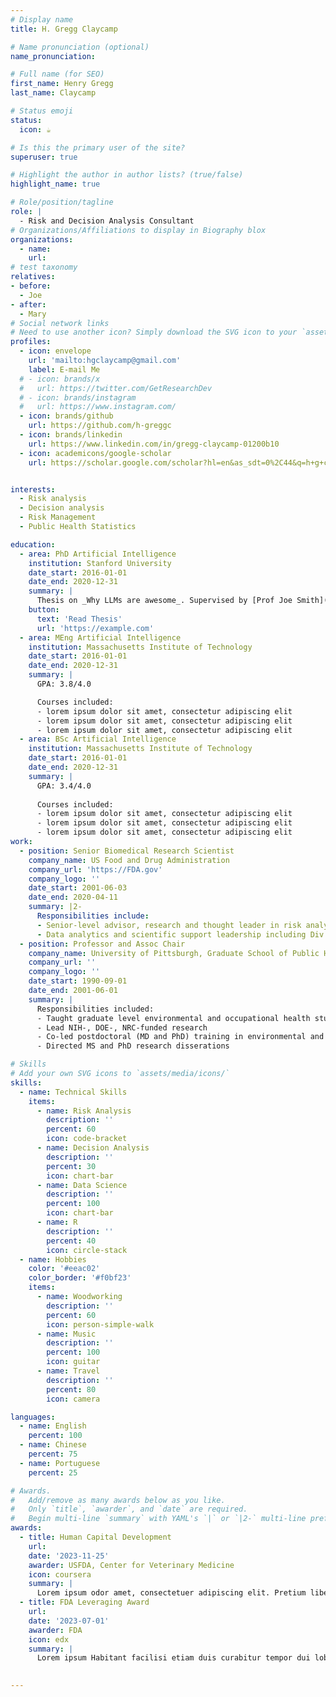 ```yaml
---
# Display name
title: H. Gregg Claycamp

# Name pronunciation (optional)
name_pronunciation: 

# Full name (for SEO)
first_name: Henry Gregg
last_name: Claycamp

# Status emoji
status:
  icon: ☕️

# Is this the primary user of the site?
superuser: true

# Highlight the author in author lists? (true/false)
highlight_name: true

# Role/position/tagline
role: |
  - Risk and Decision Analysis Consultant
# Organizations/Affiliations to display in Biography blox
organizations:
  - name:
    url: 
# test taxonomy
relatives:
- before:
  - Joe
- after:
  - Mary
# Social network links
# Need to use another icon? Simply download the SVG icon to your `assets/media/icons/` folder.
profiles:
  - icon: envelope
    url: 'mailto:hgclaycamp@gmail.com'
    label: E-mail Me
  # - icon: brands/x
  #   url: https://twitter.com/GetResearchDev
  # - icon: brands/instagram
  #   url: https://www.instagram.com/
  - icon: brands/github
    url: https://github.com/h-greggc
  - icon: brands/linkedin
    url: https://www.linkedin.com/in/gregg-claycamp-01200b10
  - icon: academicons/google-scholar
    url: https://scholar.google.com/scholar?hl=en&as_sdt=0%2C44&q=h+g+claycamp&oq=


interests:
  - Risk analysis
  - Decision analysis
  - Risk Management
  - Public Health Statistics

education:
  - area: PhD Artificial Intelligence
    institution: Stanford University
    date_start: 2016-01-01
    date_end: 2020-12-31
    summary: |
      Thesis on _Why LLMs are awesome_. Supervised by [Prof Joe Smith](https://example.com). Presented papers at 5 IEEE conferences with the contributions being published in 2 Springer journals.
    button:
      text: 'Read Thesis'
      url: 'https://example.com'
  - area: MEng Artificial Intelligence
    institution: Massachusetts Institute of Technology
    date_start: 2016-01-01
    date_end: 2020-12-31
    summary: |
      GPA: 3.8/4.0

      Courses included:
      - lorem ipsum dolor sit amet, consectetur adipiscing elit
      - lorem ipsum dolor sit amet, consectetur adipiscing elit
      - lorem ipsum dolor sit amet, consectetur adipiscing elit
  - area: BSc Artificial Intelligence
    institution: Massachusetts Institute of Technology
    date_start: 2016-01-01
    date_end: 2020-12-31
    summary: |
      GPA: 3.4/4.0
      
      Courses included:
      - lorem ipsum dolor sit amet, consectetur adipiscing elit
      - lorem ipsum dolor sit amet, consectetur adipiscing elit
      - lorem ipsum dolor sit amet, consectetur adipiscing elit
work:
  - position: Senior Biomedical Research Scientist
    company_name: US Food and Drug Administration
    company_url: 'https://FDA.gov'
    company_logo: ''
    date_start: 2001-06-03
    date_end: 2020-04-11
    summary: |2-
      Responsibilities include:
      - Senior-level advisor, research and thought leader in risk analysis and risk-based decision making  
      - Data analytics and scientific support leadership including Div Dir-level management of PhD, MD, DVM, MS technical staff 
  - position: Professor and Assoc Chair
    company_name: University of Pittsburgh, Graduate School of Public Health
    company_url: ''
    company_logo: ''
    date_start: 1990-09-01
    date_end: 2001-06-01
    summary: |
      Responsibilities included:
      - Taught graduate level environmental and occupational health students
      - Lead NIH-, DOE-, NRC-funded research
      - Co-led postdoctoral (MD and PhD) training in environmental and occupational health
      - Directed MS and PhD research disserations

# Skills
# Add your own SVG icons to `assets/media/icons/`
skills:
  - name: Technical Skills
    items:
      - name: Risk Analysis 
        description: ''
        percent: 60
        icon: code-bracket
      - name: Decision Analysis 
        description: ''
        percent: 30
        icon: chart-bar        
      - name: Data Science
        description: ''
        percent: 100
        icon: chart-bar
      - name: R
        description: ''
        percent: 40
        icon: circle-stack
  - name: Hobbies
    color: '#eeac02'
    color_border: '#f0bf23'
    items:
      - name: Woodworking
        description: ''
        percent: 60
        icon: person-simple-walk
      - name: Music
        description: ''
        percent: 100
        icon: guitar
      - name: Travel
        description: ''
        percent: 80
        icon: camera

languages:
  - name: English
    percent: 100
  - name: Chinese
    percent: 75
  - name: Portuguese
    percent: 25

# Awards.
#   Add/remove as many awards below as you like.
#   Only `title`, `awarder`, and `date` are required.
#   Begin multi-line `summary` with YAML's `|` or `|2-` multi-line prefix and indent 2 spaces below.
awards:
  - title: Human Capital Development
    url: 
    date: '2023-11-25'
    awarder: USFDA, Center for Veterinary Medicine
    icon: coursera
    summary: |
      Lorem ipsum odor amet, consectetuer adipiscing elit. Pretium libero aliquet mi lobortis ac quam ultricies auctor. Sed odio fringilla lacus per ex. 
  - title: FDA Leveraging Award
    url: 
    date: '2023-07-01'
    awarder: FDA
    icon: edx
    summary: |
      Lorem ipsum Habitant facilisi etiam duis curabitur tempor dui lobortis non. Nam dictum venenatis facilisis in neque lacinia? Placerat potenti nisi porta rhoncus tincidunt interdum.

  
---
```





<!-- 
I am a risk scientist devoted to scientific development, teaching and application of quantitative risk and decision making in public health, I spent half my career in academia and the second half at the US FDA. The key foundation of my work is an interdisciplinary approach to risk analysis and decision making for complex problems in FDA regulated industries--particularly within the pharmaceutical GMP context. My approach developed from an undergraduate Human Biology major at Stanford followed by graduate public health engineering--emphasizing Radiological Health--at Northwestern Univ. After serving on the graduate faculties of three major universities, I left academia for a Senior Biomedical Research Scientist (SBRS) position in government. Having enjoyed developing and delivering a wide range of risk projects over my career, I never lost my passion for teaching the risk sciences to graduate and professional students.  My most recent activities are in the novel applied field of [quality risk management](https://database.ich.org/sites/default/files/Q9%20Guideline.pdf) for the pharmaceutical industry.    
 -->
